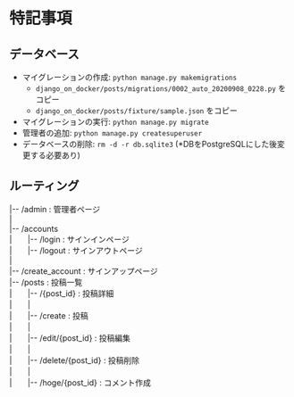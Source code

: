 # 特記事項

## データベース
- マイグレーションの作成: `python manage.py makemigrations`
  - `django_on_docker/posts/migrations/0002_auto_20200908_0228.py` をコピー
  - `django_on_docker/posts/fixture/sample.json` をコピー
- マイグレーションの実行: `python manage.py migrate`
- 管理者の追加: `python manage.py createsuperuser`
- データベースの削除: `rm -d -r db.sqlite3` (*DBをPostgreSQLにした後変更する必要あり)

## ルーティング
|-- /admin : 管理者ページ \
| \
|-- /accounts  
|　　|-- /login : サインインページ  
|　　|-- /logout : サインアウトページ  
|  
|-- /create_account : サインアップページ  
|-- /posts : 投稿一覧 \
|　　|-- /{post_id} : 投稿詳細 \
|　　| \
|　　|-- /create : 投稿 \
|　　| \
|　　|-- /edit/{post_id} : 投稿編集 \
|　　| \
|　　|-- /delete/{post_id} : 投稿削除 \
|　　| \
|　　|-- /hoge/{post_id} : コメント作成

